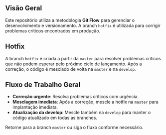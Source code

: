 ## **Visão Geral**

Este repositório utiliza a metodologia **Git Flow** para gerenciar o desenvolvimento e versionamento. A branch `hotfix` é utilizada para corrigir problemas críticos encontrados em produção.

## **Hotfix**

A branch `hotfix` é criada a partir da `master` para resolver problemas críticos que não podem esperar pelo próximo ciclo de lançamento. Após a correção, o código é mesclado de volta na `master` e na `develop`.

## **Fluxo de Trabalho Geral**

- **Correção urgente**: Resolva problemas críticos com urgência.
- **Mesclagem imediata**: Após a correção, mescle a hotfix na `master` para implantação imediata.
- **Atualização da develop**: Mescle também na `develop` para manter o código atualizado em todas as branches.

Retorne para a branch `master` ou siga o fluxo conforme necessário.
